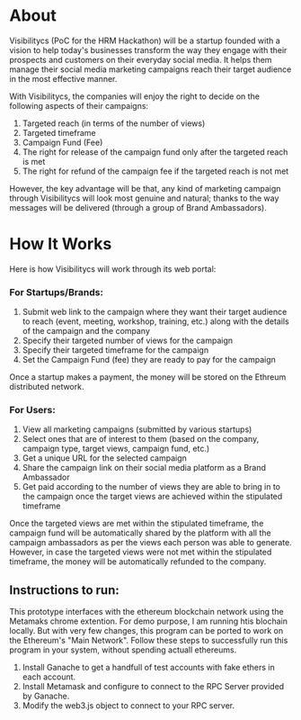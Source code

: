 # About
Visibilitycs (PoC for the HRM Hackathon) will be a startup founded with a vision to help today's businesses transform the way they engage with their prospects and customers on their everyday social media. It helps them manage their social media marketing campaigns reach their target audience in the most effective manner.

With Visibilitycs, the companies will enjoy the right to decide on the following aspects of their campaigns:
1. Targeted reach (in terms of the number of views)
2. Targeted timeframe
3. Campaign Fund (Fee)
4. The right for release of the campaign fund only after the targeted reach is met
5. The right for refund of the campaign fee if the targeted reach is not met

However, the key advantage will be that, any kind of marketing campaign through Visibilitycs will look
most genuine and natural; thanks to the way messages will be delivered (through a group of Brand Ambassadors). 


# How It Works
Here is how Visibilitycs will work through its web portal:

### For Startups/Brands:
1. Submit web link to the campaign where they want their target audience to reach (event, meeting, workshop, training, etc.) along with the details of the campaign and the company
2. Specify their targeted number of views for the campaign
3. Specify their targeted timeframe for the campaign
4. Set the Campaign Fund (fee) they are ready to pay for the campaign

Once a startup makes a payment, the money will be stored on the Ethreum distributed network.

### For Users:
1. View all marketing campaigns (submitted by various startups)
2. Select ones that are of interest to them (based on the company, campaign type, target views, campaign fund, etc.)
3. Get a unique URL for the selected campaign
4. Share the campaign link on their social media platform as a Brand Ambassador
5. Get paid according to the number of views they are able to bring in to the campaign once the target views are achieved within the stipulated timeframe

Once the targeted views are met within the stipulated timeframe, the campaign fund will be automatically shared by the platform with all the campaign ambassadors as per the views each person was able to generate. However, in case the targeted views were not met within the stipulated timeframe, the money will be automatically refunded to the company.


## Instructions to run:
This prototype interfaces with the ethereum blockchain network using the Metamaks chrome extention. For demo purpose, I am running htis blochain locally. But with very few changes, this program can be ported to work on the Ethereum's "Main Network".
Follow these steps to successfully run this program in your system, without spending actuall ethereums.
1) Install Ganache to get a handfull of test accounts with fake ethers in each account.
2) Install Metamask and configure to connect to the RPC Server provided by Ganache.
3) Modify the web3.js object to connect to your RPC server.
